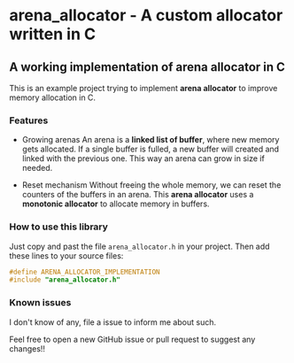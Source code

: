 # arena_allocator - A custom allocator written in C

## A working implementation of arena allocator in C

This is an example project trying to implement **arena allocator** to improve memory
allocation in C.

### Features
- Growing arenas
An arena is a **linked list of buffer**, where new memory gets allocated. If a single buffer
is fulled, a new buffer will created and linked with the previous one. This way an arena
can grow in size if needed.

- Reset mechanism
Without freeing the whole memory, we can reset the counters of the buffers in an arena.
This **arena allocator** uses a **monotonic allocator** to allocate memory in buffers.

### How to use this library

Just copy and past the file `arena_allocator.h` in your project. Then add these lines to your
source files: 
```cpp
#define ARENA_ALLOCATOR_IMPLEMENTATION
#include "arena_allocator.h"
```

### Known issues
I don't know of any, file a issue to inform me about such.

Feel free to open a new GitHub issue or pull request to suggest any changes!!
